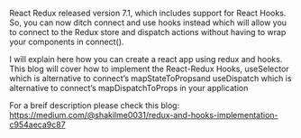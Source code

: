 React Redux released version 7.1, which includes support for React Hooks. So, you can now ditch connect and use hooks instead which will allow you to connect to the Redux store and dispatch actions without having to wrap your components in connect().

I will explain here how you can create a react app using redux and hooks. This blog will cover how to implement the React-Redux Hooks, useSelector which is alternative to connect’s mapStateToPropsand useDispatch which is alternative to connect’s mapDispatchToProps in your application

For a breif description please check this blog:
https://medium.com/@shakilme0031/redux-and-hooks-implementation-c954aeca9c87

